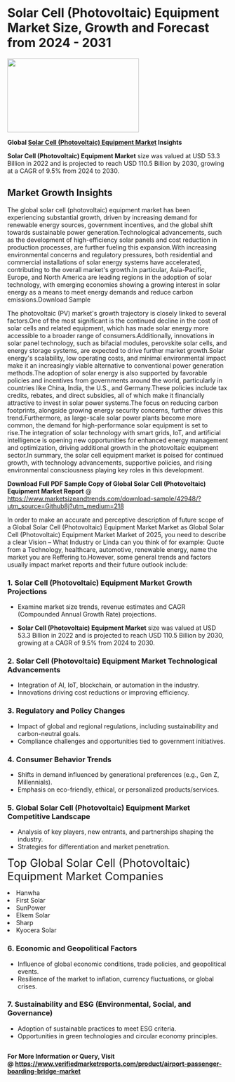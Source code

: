 <H1>Solar Cell (Photovoltaic) Equipment Market Size, Growth and Forecast from 2024 - 2031</H1><img class="aligncenter size-medium wp-image-584254" src="https://thirdeyenews.in/wp-content/uploads/2024/09/Global-Market-Research-300x168.jpeg" alt="" width="300" height="168" /><p><strong>Global&nbsp;<a href="https://www.marketsizeandtrends.com/download-sample/42948/?utm_source=Github8j?utm_medium=218">Solar Cell (Photovoltaic) Equipment Market</a> Insights</strong></p><p><strong>Solar Cell (Photovoltaic) Equipment Market</strong> size was valued at USD 53.3 Billion in 2022 and is projected to reach USD 110.5 Billion by 2030, growing at a CAGR of 9.5% from 2024 to 2030.</p><p><h2>Market Growth Insights</h2> <p>The global solar cell (photovoltaic) equipment market has been experiencing substantial growth, driven by increasing demand for renewable energy sources, government incentives, and the global shift towards sustainable power generation.Technological advancements, such as the development of high-efficiency solar panels and cost reduction in production processes, are further fueling this expansion.With increasing environmental concerns and regulatory pressures, both residential and commercial installations of solar energy systems have accelerated, contributing to the overall market's growth.In particular, Asia-Pacific, Europe, and North America are leading regions in the adoption of solar technology, with emerging economies showing a growing interest in solar energy as a means to meet energy demands and reduce carbon emissions.Download Sample </p> <p>The photovoltaic (PV) market's growth trajectory is closely linked to several factors.One of the most significant is the continued decline in the cost of solar cells and related equipment, which has made solar energy more accessible to a broader range of consumers.Additionally, innovations in solar panel technology, such as bifacial modules, perovskite solar cells, and energy storage systems, are expected to drive further market growth.Solar energy's scalability, low operating costs, and minimal environmental impact make it an increasingly viable alternative to conventional power generation methods.The adoption of solar energy is also supported by favorable policies and incentives from governments around the world, particularly in countries like China, India, the U.S., and Germany.These policies include tax credits, rebates, and direct subsidies, all of which make it financially attractive to invest in solar power systems.The focus on reducing carbon footprints, alongside growing energy security concerns, further drives this trend.Furthermore, as large-scale solar power plants become more common, the demand for high-performance solar equipment is set to rise.The integration of solar technology with smart grids, IoT, and artificial intelligence is opening new opportunities for enhanced energy management and optimization, driving additional growth in the photovoltaic equipment sector.In summary, the solar cell equipment market is poised for continued growth, with technology advancements, supportive policies, and rising environmental consciousness playing key roles in this development.</p><p><span class=""><strong>Download Full PDF Sample Copy of Global Solar Cell (Photovoltaic) Equipment Market Report</strong> @ <a href="https://www.marketsizeandtrends.com/download-sample/42948/?utm_source=Github8j?utm_medium=218" target="_blank">https://www.marketsizeandtrends.com/download-sample/42948/?utm_source=Github8j?utm_medium=218</a></span></p><p>In order to make an accurate and perceptive description of future scope of a Global&nbsp;Solar Cell (Photovoltaic) Equipment Market Market as Global&nbsp;Solar Cell (Photovoltaic) Equipment Market Market of 2025, you need to describe a clear Vision &ndash; What Industry or Linda can you think of for example: Quote from a Technology, healthcare, automotive, renewable energy, name the market you are Reffering to.However, some general trends and factors usually impact market reports and their future outlook include:</p><h3>1.&nbsp;<strong>Solar Cell (Photovoltaic) Equipment Market Growth Projections</strong></h3><ul><li>Examine market size trends, revenue estimates and CAGR (Compounded Annual Growth Rate) projections.</li><li><p><strong>Solar Cell (Photovoltaic) Equipment Market</strong> size was valued at USD 53.3 Billion in 2022 and is projected to reach USD 110.5 Billion by 2030, growing at a CAGR of 9.5% from 2024 to 2030.</p></li></ul><h3>2.&nbsp;<strong>Solar Cell (Photovoltaic) Equipment Market Technological Advancements</strong></h3><ul><li>Integration of AI, IoT, blockchain, or automation in the industry.</li><li>Innovations driving cost reductions or improving efficiency.</li></ul><h3>3.&nbsp;<strong>Regulatory and Policy Changes</strong></h3><ul><li>Impact of global and regional regulations, including sustainability and carbon-neutral goals.</li><li>Compliance challenges and opportunities tied to government initiatives.</li></ul><h3>4.&nbsp;<strong>Consumer Behavior Trends</strong></h3><ul><li>Shifts in demand influenced by generational preferences (e.g., Gen Z, Millennials).</li><li>Emphasis on eco-friendly, ethical, or personalized products/services.</li></ul><h3>5.&nbsp;<strong>Global Solar Cell (Photovoltaic) Equipment Market Competitive Landscape</strong></h3><ul><li>Analysis of key players, new entrants, and partnerships shaping the industry.</li><li>Strategies for differentiation and market penetration.</li></ul><p data-pm-slice="1 1 []"><span style="color: inherit; font-family: inherit; font-size: 25px;">Top Global Solar Cell (Photovoltaic) Equipment Market Companies</span></p><div class="" data-test-id=""><p><li>Hanwha</li><li> First Solar</li><li> SunPower</li><li> Elkem Solar</li><li> Sharp</li><li> Kyocera Solar</li></p></div><h3>6.&nbsp;<strong>Economic and Geopolitical Factors</strong></h3><ul><li>Influence of global economic conditions, trade policies, and geopolitical events.</li><li>Resilience of the market to inflation, currency fluctuations, or global crises.</li></ul><h3>7.&nbsp;<strong>Sustainability and ESG (Environmental, Social, and Governance)</strong></h3><ul><li>Adoption of sustainable practices to meet ESG criteria.</li><li>Opportunities in green technologies and circular economy principles.</li></ul><h2><strong style="font-size: 14px;">For More Information or Query, Visit @&nbsp;</strong><a style="background-color: #ffffff; font-size: 14px;" href="https://www.marketsizeandtrends.com/report/solar-cell-photovoltaic-equipment-market/" target="_blank">https://www.verifiedmarketreports.com/product/airport-passenger-boarding-bridge-market</a></h2>
